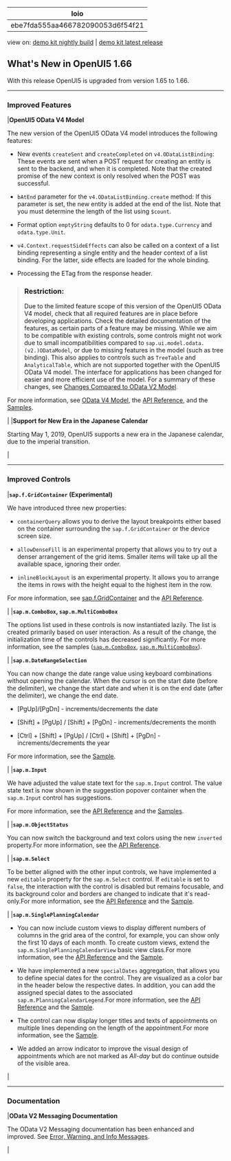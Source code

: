 <!-- loioebe7fda555aa466782090053d6f54f21 -->

| loio |
| -----|
| ebe7fda555aa466782090053d6f54f21 |

<div id="loio">

view on: [demo kit nightly build](https://openui5nightly.hana.ondemand.com/#/topic/ebe7fda555aa466782090053d6f54f21) | [demo kit latest release](https://openui5.hana.ondemand.com/#/topic/ebe7fda555aa466782090053d6f54f21)</div>

## What's New in OpenUI5 1.66

With this release OpenUI5 is upgraded from version 1.65 to 1.66.

***

<a name="loioebe7fda555aa466782090053d6f54f21__section_qwl_pb5_zcb"/>

### Improved Features

|**OpenUI5 OData V4 Model**

The new version of the OpenUI5 OData V4 model introduces the following features:

-   New events `createSent` and `createCompleted` on `v4.ODataListBinding`: These events are sent when a POST request for creating an entity is sent to the backend, and when it is completed. Note that the created promise of the new context is only resolved when the POST was successful.

-   `bAtEnd` parameter for the `v4.ODataListBinding.create` method: If this parameter is set, the new entity is added at the end of the list. Note that you must determine the length of the list using `$count`.

-   Format option `emptyString` defaults to 0 for `odata.type.Currency` and `odata.type.Unit`.

-   `v4.Context.requestSideEffects` can also be called on a context of a list binding representing a single entity and the header context of a list binding. For the latter, side effects are loaded for the whole binding.

-   Processing the ETag from the response header.


> ### Restriction:  
> Due to the limited feature scope of this version of the OpenUI5 OData V4 model, check that all required features are in place before developing applications. Check the detailed documentation of the features, as certain parts of a feature may be missing. While we aim to be compatible with existing controls, some controls might not work due to small incompatibilities compared to `sap.ui.model.odata.(v2.)ODataModel`, or due to missing features in the model \(such as tree binding\). This also applies to controls such as `TreeTable` and `AnalyticalTable`, which are not supported together with the OpenUI5 OData V4 model. The interface for applications has been changed for easier and more efficient use of the model. For a summary of these changes, see [Changes Compared to OData V2 Model](Changes_Compared_to_OData_V2_Model_abd4d7c.md).

For more information, see [OData V4 Model](OData_V4_Model_5de13cf.md), the [API Reference](https://openui5.hana.ondemand.com/#/api/sap.ui.model.odata.v4), and the [Samples](https://openui5.hana.ondemand.com/#/entity/sap.ui.model.odata.v4.ODataModel).

|
|**Support for New Era in the Japanese Calendar**

Starting May 1, 2019, OpenUI5 supports a new era in the Japanese calendar, due to the imperial transition.

|

***

<a name="loioebe7fda555aa466782090053d6f54f21__section_rqn_wd5_zcb"/>

### Improved Controls

|**`sap.f.GridContainer` \(Experimental\)**

We have introduced three new properties:

-   `containerQuery` allows you to derive the layout breakpoints either based on the container surrounding the `sap.f.GridContainer` or the device screen size.

-   `allowDenseFill` is an experimental property that allows you to try out a denser arrangement of the grid items. Smaller items will take up all the available space, ignoring their order.

-    `inlineBlockLayout` is an experimental property. It allows you to arrange the items in rows with the height equal to the highest item in the row.


For more information, see [sap.f.GridContainer](sap.f.GridContainer_cca5ee5.md) and the [API Reference](https://openui5.hana.ondemand.com/#/api/sap.f.GridContainer). 

|
|**`sap.m.ComboBox`, `sap.m.MultiComboBox`**

The options list used in these controls is now instantiated lazily. The list is created primarily based on user interaction. As a result of the change, the initialization time of the controls has decreased significantly. For more information, see the samples \([`sap.m.ComboBox`](https://openui5.hana.ondemand.com/#/entity/sap.m.ComboBox), [`sap.m.MultiComboBox`](https://openui5.hana.ondemand.com/#/entity/sap.m.MultiComboBox)\). 

|
|**`sap.m.DateRangeSelection`**

You can now change the date range value using keyboard combinations without opening the calendar. When the cursor is on the start date \(before the delimiter\), we change the start date and when it is on the end date \(after the delimiter\), we change the end date.

-   [PgUp\]/[PgDn\] - increments/decrements the date

-    [Shift\] + [PgUp\] / [Shift\] + [PgDn\]  - increments/decrements the month

-    [Ctrl\] + [Shift\] + [PgUp\] / [Ctrl\] + [Shift\] + [PgDn\]  - increments/decrements the year


For more information, see the [Sample](https://openui5.hana.ondemand.com/#/entity/sap.m.DateRangeSelection/sample/sap.m.sample.DateRangeSelection).

|
|**`sap.m.Input`**

We have adjusted the value state text for the `sap.m.Input` control. The value state text is now shown in the suggestion popover container when the `sap.m.Input` control has suggestions.

 For more information, see the [API Reference](https://openui5.hana.ondemand.com/#/api/sap.m.Input) and the [Samples](https://openui5.hana.ondemand.com/#/entity/sap.m.Input). 

|
|**`sap.m.ObjectStatus`**

You can now switch the background and text colors using the new `inverted` property.For more information, see the [API Reference](https://openui5.hana.ondemand.com/#/api/sap.m.ObjectStatus).

|
|**`sap.m.Select`**

To be better aligned with the other input controls, we have implemented a new `editable` property for the `sap.m.Select` control. If `editable` is set to `false`, the interaction with the control is disabled but remains focusable, and its background color and borders are changed to indicate that it's read-only.For more information, see the [API Reference](https://openui5.hana.ondemand.com/#/api/sap.m.Select) and the [Sample](https://openui5.hana.ondemand.com/#/entity/sap.m.Select/sample/sap.m.sample.Select).

|
|**`sap.m.SinglePlanningCalendar`**

-   You can now include custom views to display different numbers of columns in the grid area of the control, for example, you can show only the first 10 days of each month. To create custom views, extend the `sap.m.SinglePlanningCalendarView` basic view class.For more information, see the [API Reference](https://openui5.hana.ondemand.com/#/api/sap.m.SinglePlanningCalendar) and the [Sample](https://openui5.hana.ondemand.com/#/entity/sap.m.SinglePlanningCalendar/sample/sap.m.sample.SinglePlanningCalendarWithCustomViews).

-   We have implemented a new `specialDates` aggregation, that allows you to define special dates for the control. They are visualized as a color bar in the header below the respective dates. In addition, you can add the assigned special dates to the associated `sap.m.PlanningCalendarLegend`.For more information, see the [API Reference](https://openui5.hana.ondemand.com/#/api/sap.m.SinglePlanningCalendar) and the [Sample](https://openui5.hana.ondemand.com/#/entity/sap.m.SinglePlanningCalendar/sample/sap.m.sample.SinglePlanningCalendarWithLegend).

-   The control can now display longer titles and texts of appointments on multiple lines depending on the length of the appointment.For more information, see the [Sample](https://openui5.hana.ondemand.com/#/entity/sap.m.SinglePlanningCalendar/sample/sap.m.sample.SinglePlanningCalendarWithCustomViews).

-   We added an arrow indicator to improve the visual design of appointments which are not marked as *All-day* but do continue outside of the visible area.


|

***

<a name="loioebe7fda555aa466782090053d6f54f21__section_z2h_fh5_zcb"/>

### Documentation

|**OData V2 Messaging Documentation**

The OData V2 Messaging documentation has been enhanced and improved. See [Error, Warning, and Info Messages](Error,_Warning,_and_Info_Messages_62b1481.md).

|

